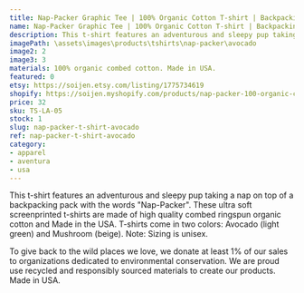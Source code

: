 ```yaml
---
title: Nap-Packer Graphic Tee | 100% Organic Cotton T-shirt | Backpacking Adventure Dog | Avocado
name: Nap-Packer Graphic Tee | 100% Organic Cotton T-shirt | Backpacking Adventure Dog | Avocado
description: This t-shirt features an adventurous and sleepy pup taking a nap on top of a backpacking pack with the words "Nap-Packer". These ultra soft screenprinted t-shirts are made of high quality combed ringspun organic cotton and Made in the USA.
imagePath: \assets\images\products\tshirts\nap-packer\avocado
image2: 2
image3: 3
materials: 100% organic combed cotton. Made in USA.
featured: 0
etsy: https://soijen.etsy.com/listing/1775734619
shopify: https://soijen.myshopify.com/products/nap-packer-100-organic-cotton-t-shirt
price: 32
sku: TS-LA-05
stock: 1
slug: nap-packer-t-shirt-avocado
ref: nap-packer-t-shirt-avocado
category:
- apparel
- aventura
- usa
---
```

This t-shirt features an adventurous and sleepy pup taking a nap on top of a backpacking pack with the words "Nap-Packer". These ultra soft screenprinted t-shirts are made of high quality combed ringspun organic cotton and Made in the USA. T-shirts come in two colors: Avocado (light green) and Mushroom (beige). Note: Sizing is unisex.

To give back to the wild places we love, we donate at least 1% of our sales to organizations dedicated to environmental conservation. We are proud use recycled and responsibly sourced materials to create our products. Made in USA.